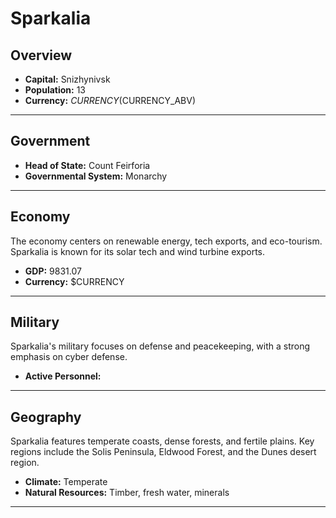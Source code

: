 # Sparkalia

## Overview

- **Capital:** Snizhynivsk
- **Population:** 13
- **Currency:** $CURRENCY ($CURRENCY_ABV)

---

## Government

- **Head of State:** Count Feirforia
- **Governmental System:** Monarchy

---

## Economy
The economy centers on renewable energy, tech exports, and eco-tourism. Sparkalia is known for its solar tech and wind turbine exports.

- **GDP:** 9831.07
- **Currency:** $CURRENCY

---

## Military
Sparkalia's military focuses on defense and peacekeeping, with a strong emphasis on cyber defense.

- **Active Personnel:** 

---

## Geography
Sparkalia features temperate coasts, dense forests, and fertile plains. Key regions include the Solis Peninsula, Eldwood Forest, and the Dunes desert region.

- **Climate:** Temperate
- **Natural Resources:** Timber, fresh water, minerals

---